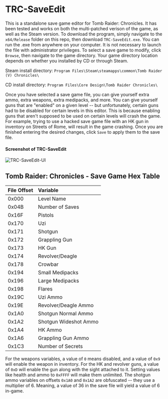 # TRC-SaveEdit
This is a standalone save game editor for Tomb Raider: Chronicles. It has been tested and works on both the multi-patched verison of the game, as well as the Steam version. To download the program, simply navigate to the ```x64/Release``` folder on this repo, then download ```TRC-SaveEdit.exe```. You can run the .exe from anywhere on your computer. It is not necessary to launch the file with administrator privileges. To select a save game to modify, click ```Browse```, then navigate to the game directory. Your game directory location depends on whether you installed by CD or through Steam.

Steam install directory: ```Program Files\Steam\steamapps\common\Tomb Raider (V) Chronicles\```

CD install directory: ```Program Files\Core Design\Tomb Raider Chronicles\```

Once you have selected a save game file, you can give yourself extra ammo, extra weapons, extra medipacks, and more. You can give yourself guns that are "enabled" on a given level -- but unfortunately, certain guns had to be disabled for certain levels in this editor. This is because enabling guns that aren't supposed to be used on certain levels will crash the game. For example, trying to use a hacked save game file with an HK gun in inventory on Streets of Rome, will result in the game crashing. Once you are finished entering the desired changes, click ```Save``` to apply them to the save file.

#### Screenshot of TRC-SaveEdit
![TRC-SaveEdit-UI](https://github.com/JulianOzelRose/TRC-SaveEdit/assets/95890436/9c92426f-394c-431f-9016-d8b217232cb7)



## Tomb Raider: Chronicles - Save Game Hex Table ##
| **File Offset**     | **Variable**              |
| :---                | :---                      |
| 0x000               | Level Name                |
| 0x04B               | Number of Saves           |
| 0x16F               | Pistols                   |
| 0x170               | Uzi                       |
| 0x171               | Shotgun                   |
| 0x172               | Grappling Gun             |
| 0x173               | HK Gun                    |
| 0x174               | Revolver/Deagle           |
| 0x178               | Crowbar                   |
| 0x194               | Small Medipacks           |
| 0x196               | Large Medipacks           |
| 0x198               | Flares                    |
| 0x19C               | Uzi Ammo                  |
| 0x19E               | Revolver/Deagle Ammo      |
| 0x1A0               | Shotgun Normal Ammo       |
| 0x1A2               | Shotgun Wideshot Ammo     |
| 0x1A4               | HK Ammo                   |
| 0x1A6               | Grappling Gun Ammo        |
| 0x1C3               | Number of Secrets         |

For the weapons variables, a value of ```0``` means disabled, and a value of ```0x9``` will enable the weapon in inventory. For the HK and revolver guns,
a value of ```0xD``` will enable the gun along with the sight attached to it. Setting values like health and ammo to ```0xFFFF``` will make them unlimited. The shotgun ammo variables on offsets ```0x1A0``` and ```0x1A2``` are obfuscated -- they use a multiplier of 6. Meaning, a value of 36 in the save file will yield a value of 6 in-game.
